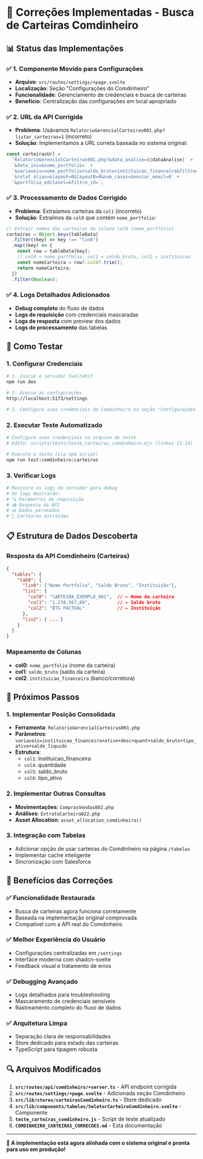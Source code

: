 # 🔧 Correções Implementadas - Busca de Carteiras Comdinheiro

## 📊 **Status das Implementações**

### ✅ **1. Componente Movido para Configurações**

- **Arquivo**: `src/routes/settings/+page.svelte`
- **Localização**: Seção "Configurações do Comdinheiro"
- **Funcionalidade**: Gerenciamento de credenciais e busca de carteiras
- **Benefício**: Centralização das configurações em local apropriado

### ✅ **2. URL da API Corrigida**

- **Problema**: Usávamos `RelatorioGerencialCarteiras001.php?listar_carteiras=1` (incorreto)
- **Solução**: Implementamos a URL correta baseada no sistema original:

```typescript
const carteirasUrl = 
  `RelatorioGerencialCarteiras001.php?&data_analise=${dataAnalise}` +
  `&data_ini=&nome_portfolio=` +
  `&variaveis=nome_portfolio+saldo_bruto+instituicao_financeira&filtro=all&ativo=&filtro_IF=todos` +
  `&relat_alias=&layout=0&layoutB=0&num_casas=&enviar_email=0` +
  `&portfolio_editavel=&filtro_id=`;
```

### ✅ **3. Processamento de Dados Corrigido**

- **Problema**: Extraíamos carteiras da `col1` (incorreto)
- **Solução**: Extraímos da `col0` que contém `nome_portfolio`:

```typescript
// Extrair nomes das carteiras da coluna col0 (nome_portfolio)
carteiras = Object.keys(tableData)
  .filter((key) => key !== "lin0")
  .map((key) => {
    const row = tableData[key];
    // col0 = nome_portfolio, col1 = saldo_bruto, col2 = instituicao
    const nomeCarteira = row?.col0?.trim();
    return nomeCarteira;
  })
  .filter(Boolean);
```

### ✅ **4. Logs Detalhados Adicionados**

- **Debug completo** do fluxo de dados
- **Logs de requisição** com credenciais mascaradas
- **Logs de resposta** com preview dos dados
- **Logs de processamento** das tabelas

## 🧪 **Como Testar**

### **1. Configurar Credenciais**

```bash
# 1. Inicie o servidor SvelteKit
npm run dev

# 2. Acesse as configurações
http://localhost:5173/settings

# 3. Configure suas credenciais do Comdinheiro na seção "Configurações do Comdinheiro"
```

### **2. Executar Teste Automatizado**

```bash
# Configure suas credenciais no arquivo de teste
# Edite: scripts/tests/teste_carteiras_comdinheiro.mjs (linhas 11-14)

# Execute o teste (via npm script)
npm run test:comdinheiro:carteiras
```

### **3. Verificar Logs**

```bash
# Monitore os logs do servidor para debug
# Os logs mostrarão:
# 🔍 Parâmetros da requisição
# 📥 Resposta da API
# 📊 Dados parseados
# 🎯 Carteiras extraídas
```

## 📋 **Estrutura de Dados Descoberta**

### **Resposta da API Comdinheiro (Carteiras)**

```json
{
  "tables": {
    "tab0": {
      "lin0": ["Nome Portfolio", "Saldo Bruto", "Instituição"],
      "lin1": {
        "col0": "CARTEIRA_EXEMPLO_001",  // ← Nome da carteira
        "col1": "1.234.567,89",          // ← Saldo bruto
        "col2": "BTG PACTUAL"            // ← Instituição
      },
      "lin2": { ... }
    }
  }
}
```

### **Mapeamento de Colunas**

- **col0**: `nome_portfolio` (nome da carteira)
- **col1**: `saldo_bruto` (saldo da carteira)
- **col2**: `instituicao_financeira` (banco/corretora)

## 🔄 **Próximos Passos**

### **1. Implementar Posição Consolidada**

- **Ferramenta**: `RelatorioGerencialCarteiras001.php`
- **Parâmetros**: `variaveis=instituicao_financeira+ativo+desc+quant+saldo_bruto+tipo_ativo+saldo_liquido`
- **Estrutura**:
  - `col1`: instituicao_financeira
  - `col4`: quantidade
  - `col5`: saldo_bruto
  - `col6`: tipo_ativo

### **2. Implementar Outras Consultas**

- **Movimentações**: `ComprasVendas002.php`
- **Análises**: `ExtratoCarteira022.php`
- **Asset Allocation**: `asset_allocation_comdinheiro()`

### **3. Integração com Tabelas**

- Adicionar opção de usar carteiras do Comdinheiro na página `/tabelas`
- Implementar cache inteligente
- Sincronização com Salesforce

## 🎯 **Benefícios das Correções**

### **✅ Funcionalidade Restaurada**

- Busca de carteiras agora funciona corretamente
- Baseada na implementação original comprovada
- Compatível com a API real do Comdinheiro

### **✅ Melhor Experiência do Usuário**

- Configurações centralizadas em `/settings`
- Interface moderna com shadcn-svelte
- Feedback visual e tratamento de erros

### **✅ Debugging Avançado**

- Logs detalhados para troubleshooting
- Mascaramento de credenciais sensíveis
- Rastreamento completo do fluxo de dados

### **✅ Arquitetura Limpa**

- Separação clara de responsabilidades
- Store dedicado para estado das carteiras
- TypeScript para tipagem robusta

## 🔍 **Arquivos Modificados**

1. **`src/routes/api/comdinheiro/+server.ts`** - API endpoint corrigida
2. **`src/routes/settings/+page.svelte`** - Adicionada seção Comdinheiro
3. **`src/lib/stores/carteirasComdinheiro.ts`** - Store dedicado
4. **`src/lib/components/tabelas/SeletorCarteiraComdinheiro.svelte`** - Componente
5. **`teste_carteiras_comdinheiro.js`** - Script de teste atualizado
6. **`COMDINHEIRO_CARTEIRAS_CORRECOES.md`** - Esta documentação

---

**🎉 A implementação está agora alinhada com o sistema original e pronta para uso em produção!**
